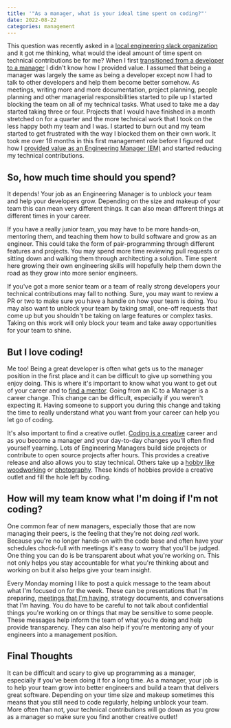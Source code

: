 ```yaml
---
title: '"As a manager, what is your ideal time spent on coding?"'
date: 2022-08-22
categories: management
---
```


This question was recently asked in a [local engineering slack organization](https://torontojs.slack.com) and it got me thinking, what would the ideal amount of time spent on technical contributions be for me? When I first [transitioned from a developer to a manager](/posts/from-developer-to-manager) I didn't know how I provided value. I assumed that being a manager was largely the same as being a developer except now I had to talk to other developers and help them become better somehow. As meetings, writing more and more documentation, project planning, people planning and other managerial responsibilities started to pile up I started blocking the team on all of my technical tasks. What used to take me a day started taking three or four. Projects that I would have finished in a month stretched on for a quarter and the more technical work that I took on the less happy both my team and I was. I started to burn out and my team started to get frustrated with the way I blocked them on their own work. It took me over 18 months in this first management role before I figured out how I [provided value as an Engineering Manager (EM)](/posts/you-want-to-be-an-engineering-manager/#providing-value-as-an-engineering-manager) and started reducing my technical contributions. 

## So, how much time should you spend?
It depends! Your job as an Engineering Manager is to unblock your team and help your developers grow. Depending on the size and makeup of your team this can mean very different things. It can also mean different things at different times in your career.

If you have a really junior team, you may have to be more hands-on, mentoring them, and teaching them how to build software and grow as an engineer. This could take the form of pair-programming through different features and projects. You may spend more time reviewing pull requests or sitting down and walking them through architecting a solution. Time spent here growing their own engineering skills will hopefully help them down the road as they grow into more senior engineers.

If you've got a more senior team or a team of really strong developers your technical contributions may fall to nothing. Sure, you may want to review a PR or two to make sure you have a handle on how your team is doing. You may also want to unblock your team by taking small, one-off requests that come up but you shouldn't be taking on large features or complex tasks. Taking on this work will only block your team and take away opportunities for your team to shine.

## But I love coding!
Me too! Being a great developer is often what gets us to the manager position in the first place and it can be difficult to give up something you enjoy doing. This is where it's important to know what you want to get out of your career and to [find a mentor](/posts/tips-for-early-career/#find-a-mentor-and-ask-for-help). Going from an IC to a Manager is a career change. This change can be difficult, especially if you weren't expecting it. Having someone to support you during this change and taking the time to really understand what you want from your career can help you let go of coding.

It's also important to find a creative outlet. [Coding is a creative](https://medium.com/@chulcher/coding-is-creative-c85b7566a41b) career and as you become a manager and your day-to-day changes you'll often find yourself yearning. Lots of Engineering Managers build side projects or contribute to open source projects after hours. This provides a creative release and also allows you to stay technical. Others take up a [hobby like woodworking](https://www.zainrizvi.io/blog/why-software-engineers-like-woodworking/) or [photography](https://www.indeed.com/career-advice/career-development/hobbies-that-improve-coding). These kinds of hobbies provide a creative outlet and fill the hole left by coding.

## How will my team know what I'm doing if I'm not coding?
One common fear of new managers, especially those that are now managing their peers, is the feeling that they're not doing _real_ work. Because you're no longer hands-on with the code base and often have your schedules chock-full with meetings it's easy to worry that you'll be judged. One thing you can do is be transparent about what you're working on. This not only helps you stay accountable for what you're thinking about and working on but it also helps give your team insight.

Every Monday morning I like to post a quick message to the team about what I'm focused on for the week. These can be presentations that I'm preparing, [meetings that I'm having](/posts/meetings-can-be-poisonous/), strategy documents, and conversations that I'm having. You do have to be careful to not talk about confidential things you're working on or things that may be sensitive to some people. These messages help inform the team of what you're doing and help provide transparency. They can also help if you're mentoring any of your engineers into a management position.

## Final Thoughts
It can be difficult and scary to give up programming as a manager, especially if you've been doing it for a long time. As a manager, your job is to help your team grow into better engineers and build a team that delivers great software. Depending on your time size and makeup sometimes this means that you still need to code regularly, helping unblock your team. More often than not, your technical contributions will go down as you grow as a manager so make sure you find another creative outlet!
